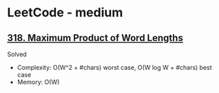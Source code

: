 # LeetCode - medium

## [318. Maximum Product of Word Lengths](https://leetcode.com/problems/maximum-product-of-word-lengths/)

Solved

* Complexity: O(W^2 + #chars) worst case, O(W log W + #chars) best case
* Memory: O(W)
